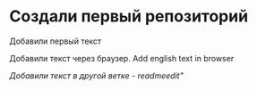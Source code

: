 # Создали первый репозиторий

Добавили первый текст

Добавили текст через браузер. Add english text in browser

*Добавили текст в другой ветке - readmeedit"*
